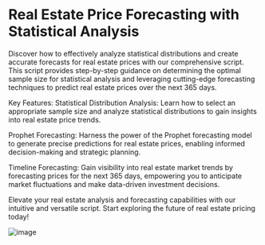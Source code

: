 # Real Estate Price Forecasting with Statistical Analysis

Discover how to effectively analyze statistical distributions and create accurate forecasts for real estate prices with our comprehensive script. This script provides step-by-step guidance on determining the optimal sample size for statistical analysis and leveraging cutting-edge forecasting techniques to predict real estate prices over the next 365 days.

Key Features:
Statistical Distribution Analysis: Learn how to select an appropriate sample size and analyze statistical distributions to gain insights into real estate price trends.

Prophet Forecasting: Harness the power of the Prophet forecasting model to generate precise predictions for real estate prices, enabling informed decision-making and strategic planning.

Timeline Forecasting: Gain visibility into real estate market trends by forecasting prices for the next 365 days, empowering you to anticipate market fluctuations and make data-driven investment decisions.

Elevate your real estate analysis and forecasting capabilities with our intuitive and versatile script. Start exploring the future of real estate pricing today!

![image](https://github.com/Christymacarena/Forecast365days/assets/110884096/e7d15346-c7fa-407c-bd9e-3e599fc0419a)
